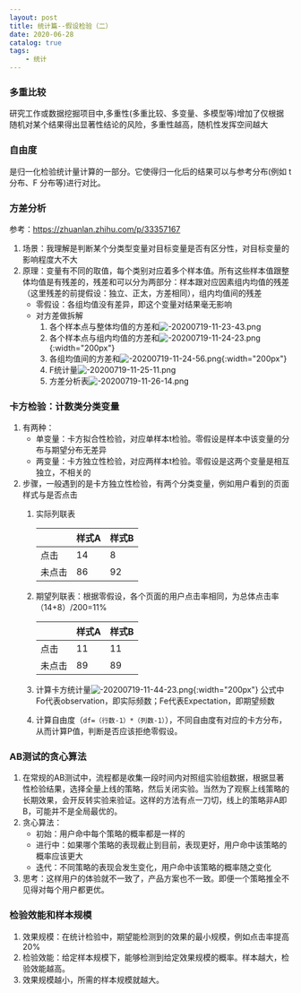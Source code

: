 ```yaml
---
layout: post
title: 统计篇--假设检验（二）
date: 2020-06-28
catalog: true
tags:
    - 统计
---
```


### 多重比较
研究工作或数据挖掘项目中,多重性(多重比较、多变量、多模型等)增加了仅根据随机对某个结果得出显著性结论的风险，多重性越高，随机性发挥空间越大

### 自由度
是归一化检验统计量计算的一部分。它使得归一化后的结果可以与参考分布(例如 t 分布、F 分布等)进行对比。

### 方差分析
参考：https://zhuanlan.zhihu.com/p/33357167
1. 场景：我理解是判断某个分类型变量对目标变量是否有区分性，对目标变量的影响程度大不大
2. 原理：变量有不同的取值，每个类别对应着多个样本值。所有这些样本值跟整体均值是有残差的，残差和可以分为两部分：样本跟对应因素组内均值的残差（这里残差的前提假设：独立、正太，方差相同），组内均值间的残差
    - 零假设：各组均值没有差异，即这个变量对结果毫无影响
    - 对方差做拆解
        1. 各个样本点与整体均值的方差和![-20200719-11-23-43.png](https://blog-data.oss-cn-beijing.aliyuncs.com/img/-20200719-11-23-43.png)
        2. 各个样本点与组内均值的方差和![-20200719-11-24-23.png](https://blog-data.oss-cn-beijing.aliyuncs.com/img/-20200719-11-24-23.png){:width="200px"}
        3. 各组均值间的方差和![-20200719-11-24-56.png](https://blog-data.oss-cn-beijing.aliyuncs.com/img/-20200719-11-24-56.png){:width="200px"}
        4. F统计量![-20200719-11-25-11.png](https://blog-data.oss-cn-beijing.aliyuncs.com/img/-20200719-11-25-11.png)
        5. 方差分析表![-20200719-11-26-14.png](https://blog-data.oss-cn-beijing.aliyuncs.com/img/-20200719-11-26-14.png)

### 卡方检验：计数类分类变量
1. 有两种：
    - 单变量：卡方拟合性检验，对应单样本t检验。零假设是样本中该变量的分布与期望分布无差异
    - 两变量：卡方独立性检验，对应两样本t检验。零假设是这两个变量是相互独立，不相关的
2. 步骤，一般遇到的是卡方独立性检验，有两个分类变量，例如用户看到的页面样式与是否点击
    1.  实际列联表

        |  | 样式A | 样式B |
        |-------|--------|---------|
        | 点击 | 14 | 8 |
        | 未点击 | 86 | 92 |
    2. 期望列联表：根据零假设，各个页面的用户点击率相同，为总体点击率（14+8）/200=11%
        
        |  | 样式A | 样式B |
        |-------|--------|---------|
        | 点击 | 11 | 11 |
        | 未点击 | 89 | 89 |
    3. 计算卡方统计量![-20200719-11-44-23.png](https://blog-data.oss-cn-beijing.aliyuncs.com/img/-20200719-11-44-23.png){:width="200px"}
    公式中Fo代表observation，即实际频数；Fe代表Expectation，即期望频数
    4. 计算自由度（`df=（行数-1）*（列数-1）`），不同自由度有对应的卡方分布，从而计算P值，判断是否应该拒绝零假设。

### AB测试的贪心算法
1. 在常规的AB测试中，流程都是收集一段时间内对照组实验组数据，根据显著性检验结果，选择全量上线的策略，然后关闭实验。当然为了观察上线策略的长期效果，会开反转实验来验证。这样的方法有点一刀切，线上的策略非A即B，可能并不是全局最优的。
1. 贪心算法：
    - 初始：用户命中每个策略的概率都是一样的
    - 进行中：如果哪个策略的表现截止到目前，表现更好，用户命中该策略的概率应该更大
    - 迭代：不同策略的表现会发生变化，用户命中该策略的概率随之变化
1. 思考：这样用户的体验就不一致了，产品方案也不一致。即便一个策略推全不见得对每个用户都更优。

### 检验效能和样本规模
1. 效果规模：在统计检验中，期望能检测到的效果的最小规模，例如点击率提高20%
2. 检验效能：给定样本规模下，能够检测到给定效果规模的概率。样本越大，检验效能越高。
3. 效果规模越小，所需的样本规模就越大。

